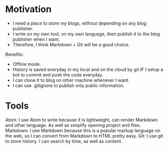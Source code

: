 # Motivation

- I need a place to store my blogs, without depending on any blog publisher.
- I write on my own tool, on my own language, then publish it to the blog publisher when I want.
- Therefore, I think Markdown + Git will be a good choice.

Benefits:
- Offline mode.
- History is saved everyday in my local and on the cloud by git IF I setup a bot to commit and push the code everyday.
- I can clone it to blog on other machine whenever I want.
- I can use .gitignore to publish only public information.

# Tools
Atom: I use Atom to write because it is lightweight, can render Markdown and other language. As well as simplify opening project and files.
Markdown: I use Markdown because this is a popular markup language on the web, so I can convert from Markdown to HTML pretty easy.
Git: I use git to store history. I can search by time, as well as content.
